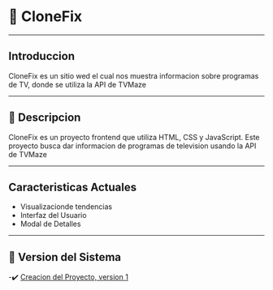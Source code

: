 # 👤 CloneFix

---

## Introduccion
CloneFix es un sitio wed el cual nos muestra informacion sobre programas de TV, donde se utiliza la API de TVMaze

---

## 🙈 Descripcion
CloneFix es un proyecto frontend que utiliza HTML, CSS y JavaScript.
Este proyecto busca dar informacion de programas de television usando la API de TVMaze

---

## Caracteristicas Actuales
- Visualizacionde tendencias
- Interfaz del Usuario
- Modal de Detalles

---

## 👮 Version del Sistema


-✔️ [Creacion del Proyecto, version 1](Version1.md)